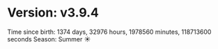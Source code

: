 # Version: v3.9.4
Time since birth: 1374 days, 32976 hours, 1978560 minutes, 118713600 seconds
Season: Summer ☀️

